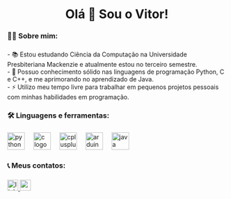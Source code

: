 <h1 align="center">Olá 👋 Sou o Vitor!</h1>

###

<h3 align="left">👩‍💻  Sobre mim:</h3>

###

<p align="left">- 📚 Estou estudando Ciência da Computação na Universidade Presbiteriana Mackenzie e atualmente estou no terceiro semestre.<br>- 🔭 Possuo conhecimento sólido nas linguagens de programação Python, C e C++, e me aprimorando no aprendizado de Java.<br>- ⚡ Utilizo meu tempo livre para trabalhar em pequenos projetos pessoais com minhas habilidades em programação.</p>

###

<h3 align="left">🛠 Linguagens e ferramentas:</h3>

###

<div align="left">
  <img src="https://cdn.jsdelivr.net/gh/devicons/devicon/icons/python/python-original.svg" height="40" alt="python logo"  />
  <img width="12" />
  <img src="https://cdn.jsdelivr.net/gh/devicons/devicon/icons/c/c-original.svg" height="40" alt="c logo"  />
  <img width="12" />
  <img src="https://cdn.jsdelivr.net/gh/devicons/devicon/icons/cplusplus/cplusplus-original.svg" height="40" alt="cplusplus logo"  />
  <img width="12" />
  <img src="https://cdn.jsdelivr.net/gh/devicons/devicon/icons/arduino/arduino-original-wordmark.svg" height="40" alt="arduino logo"  />
  <img width="12" />
  <img src="https://cdn.jsdelivr.net/gh/devicons/devicon/icons/java/java-original.svg" height="40" alt="java logo"  />
</div>

###

<h3 align="left">📞 Meus contatos:</h3>

###

<div align="left">
  <a href="https://www.linkedin.com/in/vitor-arantes-vendramini-48577b27b" target="_blank">
    <img src="https://img.shields.io/static/v1?message=LinkedIn&logo=linkedin&label=&color=0077B5&logoColor=white&labelColor=&style=for-the-badge" height="25" alt="linkedin logo"  />
  </a>
  <a href="mailto:vitor_arantes@yahoo.com.br" target="_blank">
    <img src="https://img.shields.io/static/v1?message=email&logo=gmail&label=&color=D14836&logoColor=white&labelColor=&style=for-the-badge" height="25" alt="gmail logo"  />
  </a>
</div>

###
